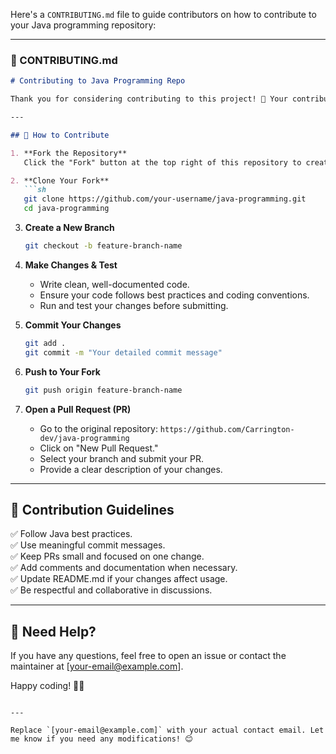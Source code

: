 Here's a `CONTRIBUTING.md` file to guide contributors on how to contribute to your Java programming repository:  

---

### 📜 CONTRIBUTING.md  

```md
# Contributing to Java Programming Repo

Thank you for considering contributing to this project! 🎉 Your contributions help improve the code and benefit the community. Please follow the guidelines below to ensure a smooth contribution process.

---

## 📌 How to Contribute

1. **Fork the Repository**  
   Click the "Fork" button at the top right of this repository to create your own copy.

2. **Clone Your Fork**  
   ```sh
   git clone https://github.com/your-username/java-programming.git
   cd java-programming
   ```

3. **Create a New Branch**  
   ```sh
   git checkout -b feature-branch-name
   ```

4. **Make Changes & Test**  
   - Write clean, well-documented code.
   - Ensure your code follows best practices and coding conventions.
   - Run and test your changes before submitting.

5. **Commit Your Changes**  
   ```sh
   git add .
   git commit -m "Your detailed commit message"
   ```

6. **Push to Your Fork**  
   ```sh
   git push origin feature-branch-name
   ```

7. **Open a Pull Request (PR)**  
   - Go to the original repository: `https://github.com/Carrington-dev/java-programming`
   - Click on "New Pull Request."
   - Select your branch and submit your PR.
   - Provide a clear description of your changes.

---

## 📜 Contribution Guidelines

✅ Follow Java best practices.  
✅ Use meaningful commit messages.  
✅ Keep PRs small and focused on one change.  
✅ Add comments and documentation when necessary.  
✅ Update README.md if your changes affect usage.  
✅ Be respectful and collaborative in discussions.  

---

## 💬 Need Help?  

If you have any questions, feel free to open an issue or contact the maintainer at [your-email@example.com].  

Happy coding! 🚀✨  
```

---

Replace `[your-email@example.com]` with your actual contact email. Let me know if you need any modifications! 😊
